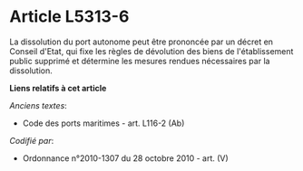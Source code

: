 # Article L5313-6

La dissolution du port autonome peut être prononcée par un décret en Conseil d'Etat, qui fixe les règles de dévolution des
biens de l'établissement public supprimé et détermine les mesures rendues nécessaires par la dissolution.

**Liens relatifs à cet article**

_Anciens textes_:

  - Code des ports maritimes - art. L116-2 (Ab)

_Codifié par_:

  - Ordonnance n°2010-1307 du 28 octobre 2010 - art. (V)
